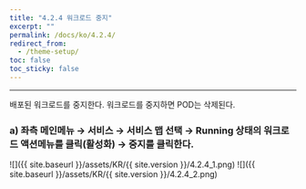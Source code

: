 ```yaml
---
title: "4.2.4 워크로드 중지"
excerpt: ""
permalink: /docs/ko/4.2.4/
redirect_from:
  - /theme-setup/
toc: false
toc_sticky: false
---
```


---
배포된 워크로드를 중지한다. 워크로드를 중지하면 POD는 삭제된다.

### a\) 좌측 메인메뉴 → 서비스 → 서비스 맵 선택 → Running 상태의 워크로드 액션메뉴를 클릭\(활성화\) → 중지를 클릭한다.
![]({{ site.baseurl }}/assets/KR/{{ site.version }}/4.2.4_1.png)
![]({{ site.baseurl }}/assets/KR/{{ site.version }}/4.2.4_2.png)
